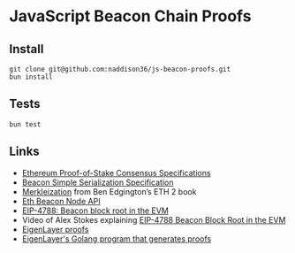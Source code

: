 # JavaScript Beacon Chain Proofs

## Install

```
git clone git@github.com:naddison36/js-beacon-proofs.git
bun install
```

## Tests

```
bun test
```

## Links

- [Ethereum Proof-of-Stake Consensus Specifications](https://github.com/ethereum/consensus-specs?tab=readme-ov-file#ethereum-proof-of-stake-consensus-specifications)
- [Beacon Simple Serialization Specification](https://github.com/ethereum/consensus-specs/blob/v1.3.0/ssz/simple-serialize.md#basic-types)
- [Merkleization](https://eth2book.info/capella/part2/building_blocks/merkleization/) from Ben Edgington’s ETH 2 book
- [Eth Beacon Node API](https://ethereum.github.io/beacon-APIs)
- [EIP-4788: Beacon block root in the EVM](https://eips.ethereum.org/EIPS/eip-4788)
- Video of Alex Stokes explaining [EIP-4788 Beacon Block Root in the EVM](https://iq.wiki/wiki/eip-4788-beacon-block-root-in-the-evm)
- [EigenLayer proofs](https://github.com/Layr-Labs/eigenlayer-contracts/blob/dev/docs/core/proofs/BeaconChainProofs.md)
- [EigenLayer's Golang program that generates proofs](https://github.com/Layr-Labs/eigenpod-proofs-generation?tab=readme-ov-file#generate-a-balance-update-proof)

